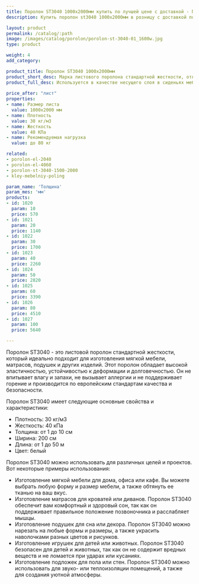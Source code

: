 ```yaml
---
title: Поролон ST3040 1000х2000мм купить по лучшей цене с доставкой - Поролоныч
description: Купить поролон st3040 1000х2000мм в розницу с доставкой по Москве в интернет-магазине Поролоныча.

layout: product
permalink: /catalog/:path
image: /images/catalog/porolon/porolon-st-3040-01_1600w.jpg
type: product

weight: 4
add_category: 

product_title: Поролон ST3040 1000х2000мм
product_short_desc: Марка листового поролона стандартной жесткости, отличается превосходной эластичностью и восстанавливаемостью.
product_full_desc: Используется в качестве несущего слоя в сиденьях мебели и матрасах. Формообразующий элемент для матрасов и всех частей диванов. Поролон ST3040 отличается превосходной эластичностью и восстанавливаемостью.
        
price_after: "лист"
properties:
- name: Размер листа
  value: 1000х2000 мм
- name: Плотность
  value: 30 кг/м3
- name: Жесткость
  value: 40 КПа
- name: Рекомендуемая нагрузка
  value: до 80 кг

related:
- porolon-el-2040
- porolon-el-4060
- porolon-st-3040-1500-2000
- kley-mebelniy-poling

param_name: 'Толщина'
param_mes: 'мм'
products:
- id: 1020
  param: 10
  price: 570
- id: 1021
  param: 20
  price: 1140
- id: 1022
  param: 30
  price: 1700
- id: 1023
  param: 40
  price: 2260
- id: 1024
  param: 50
  price: 2820
- id: 1025
  param: 60
  price: 3390
- id: 1026
  param: 80
  price: 4510
- id: 1027
  param: 100
  price: 5640

---
```

Поролон ST3040 - это листовой поролон стандартной жесткости, который идеально подходит для изготовления мягкой мебели, матрасов, подушек и других изделий. Этот поролон обладает высокой эластичностью, устойчивостью к деформации и долговечностью. Он не впитывает влагу и запахи, не вызывает аллергии и не поддерживает горение и производится по европейским стандартам качества и безопасности.

Поролон ST3040 имеет следующие основные свойства и характеристики:

- Плотность: 30 кг/м3
- Жесткость: 40 кПа
- Толщина: от 1 до 10 см
- Ширина: 200 см
- Длина: от 1 до 50 м
- Цвет: белый

Поролон ST3040 можно использовать для различных целей и проектов. Вот некоторые примеры использования:

- Изготовление мягкой мебели для дома, офиса или кафе. Вы можете выбрать любую форму и размер мебели, а также обтянуть ее тканью на ваш вкус.
- Изготовление матрасов для кроватей или диванов. Поролон ST3040 обеспечит вам комфортный и здоровый сон, так как он поддерживает правильное положение позвоночника и расслабляет мышцы.
- Изготовление подушек для сна или декора. Поролон ST3040 можно нарезать на любые формы и размеры, а также украсить наволочками разных цветов и рисунков.
- Изготовление игрушек для детей или животных. Поролон ST3040 безопасен для детей и животных, так как он не содержит вредных веществ и не ломается при ударах или кусаниях.
- Изготовление подложек для пола или стен. Поролон ST3040 можно использовать для звуко- или теплоизоляции помещений, а также для создания уютной атмосферы.